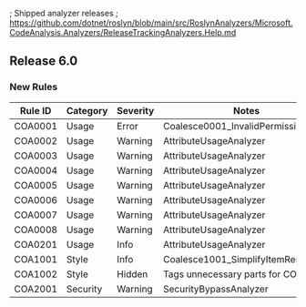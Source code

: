 ; Shipped analyzer releases
; https://github.com/dotnet/roslyn/blob/main/src/RoslynAnalyzers/Microsoft.CodeAnalysis.Analyzers/ReleaseTrackingAnalyzers.Help.md

## Release 6.0

### New Rules

Rule ID | Category | Severity | Notes
--------|----------|----------|-------
COA0001 | Usage | Error | Coalesce0001_InvalidPermissionLevel
COA0002 | Usage | Warning | AttributeUsageAnalyzer
COA0003 | Usage | Warning | AttributeUsageAnalyzer
COA0004 | Usage | Warning | AttributeUsageAnalyzer
COA0005 | Usage | Warning | AttributeUsageAnalyzer
COA0006 | Usage | Warning | AttributeUsageAnalyzer
COA0007 | Usage | Warning | AttributeUsageAnalyzer
COA0008 | Usage | Warning | AttributeUsageAnalyzer
COA0201 | Usage | Info | AttributeUsageAnalyzer
COA1001 | Style | Info | Coalesce1001_SimplifyItemResult
COA1002 | Style | Hidden | Tags unnecessary parts for COA1001
COA2001 | Security | Warning | SecurityBypassAnalyzer